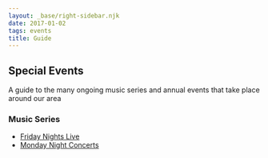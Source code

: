 ```yaml
---
layout: _base/right-sidebar.njk
date: 2017-01-02
tags: events
title: Guide
---
```

## Special Events

A guide to the many ongoing music series and annual events that take place 
around our area

### Music Series

* [Friday Nights Live](/events/series/friday-nights-live/)
* [Monday Night Concerts](/events/series/monday-night-concerts/)